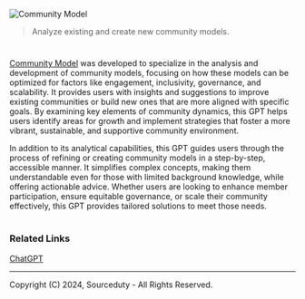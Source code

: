 ![Community Model](https://github.com/user-attachments/assets/28b23878-ad37-417a-9694-f0716570153f)

> Analyze existing and create new community models.

#

[Community Model](https://chatgpt.com/g/g-fwJup0PQU-community-models) was developed to specialize in the analysis and development of community models, focusing on how these models can be optimized for factors like engagement, inclusivity, governance, and scalability. It provides users with insights and suggestions to improve existing communities or build new ones that are more aligned with specific goals. By examining key elements of community dynamics, this GPT helps users identify areas for growth and implement strategies that foster a more vibrant, sustainable, and supportive community environment.

In addition to its analytical capabilities, this GPT guides users through the process of refining or creating community models in a step-by-step, accessible manner. It simplifies complex concepts, making them understandable even for those with limited background knowledge, while offering actionable advice. Whether users are looking to enhance member participation, ensure equitable governance, or scale their community effectively, this GPT provides tailored solutions to meet those needs.

#
### Related Links

[ChatGPT](https://github.com/sourceduty/ChatGPT)

***
Copyright (C) 2024, Sourceduty - All Rights Reserved.
